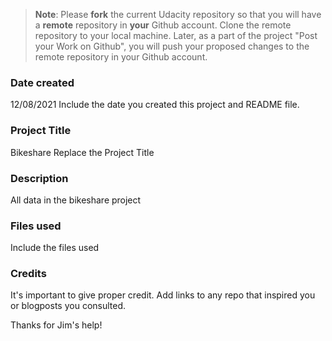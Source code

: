 >**Note**: Please **fork** the current Udacity repository so that you will have a **remote** repository in **your** Github account. Clone the remote repository to your local machine. Later, as a part of the project "Post your Work on Github", you will push your proposed changes to the remote repository in your Github account.

### Date created
12/08/2021
Include the date you created this project and README file.

### Project Title
Bikeshare
Replace the Project Title

### Description
All data in the bikeshare project

### Files used
Include the files used

### Credits
It's important to give proper credit. Add links to any repo that inspired you or blogposts you consulted.

Thanks for Jim's help!

